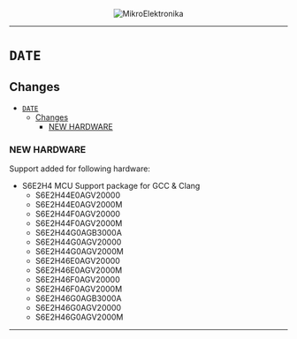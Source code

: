 <p align="center">
  <img src="http://www.mikroe.com/img/designs/beta/logo_small.png?raw=true" alt="MikroElektronika"/>
</p>

---

# `DATE`

## Changes

- [`DATE`](#date)
  - [Changes](#changes)
    - [NEW HARDWARE](#new-hardware)

### NEW HARDWARE

Support added for following hardware:

+ S6E2H4 MCU Support package for GCC & Clang
  + S6E2H44E0AGV20000
  + S6E2H44E0AGV2000M
  + S6E2H44F0AGV20000
  + S6E2H44F0AGV2000M
  + S6E2H44G0AGB3000A
  + S6E2H44G0AGV20000
  + S6E2H44G0AGV2000M
  + S6E2H46E0AGV20000
  + S6E2H46E0AGV2000M
  + S6E2H46F0AGV20000
  + S6E2H46F0AGV2000M
  + S6E2H46G0AGB3000A
  + S6E2H46G0AGV20000
  + S6E2H46G0AGV2000M

---
